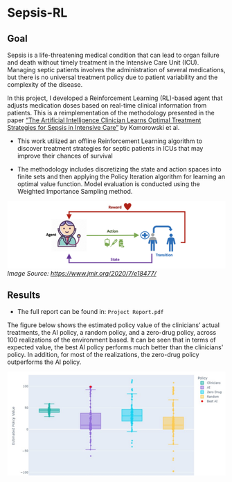 # Sepsis-RL

## Goal

Sepsis is a life-threatening medical condition that can lead to organ failure and death without timely treatment in the Intensive Care Unit (ICU). Managing septic patients involves the administration of several medications, but there is no universal treatment policy due to patient variability and the complexity of the disease.

In this project, I developed a Reinforcement Learning (RL)-based agent that adjusts medication doses based on real-time clinical information from patients. This is a reimplementation of the methodology presented in the paper [“The Artificial Intelligence Clinician Learns Optimal Treatment Strategies for Sepsis in Intensive Care”](https://www.nature.com/articles/s41591-018-0213-5) by Komorowski et al. 

- This work utilized an offline Reinforcement Learning algorithm to discover treatment strategies for septic patients in ICUs that may improve their chances of survival

- The methodology includes discretizing the state and action spaces into finite sets and then applying the Policy Iteration algorithm for learning an optimal value function. Model evaluation is conducted using the Weighted Importance Sampling method.


 ![Sepsis-RL](https://github.com/OdedMous/Sepsis-RL/blob/main/images/RL%20framework.png) 
*Image Source: https://www.jmir.org/2020/7/e18477/* 


## Results

- The full report can be found in: ```Project Report.pdf```

The figure below shows the estimated policy value of the clinicians’ actual treatments, the AI policy, a random policy, and a zero-drug policy, across 100 realizations of the environment based. It can be seen that in terms of expected value, the best AI policy performs much better than the clinicians' policy. In addition, for most of the realizations, the zero-drug policy outperforms the AI policy.

![Sepsis-RL](https://github.com/OdedMous/Sepsis-RL/blob/main/images/Result1.png)


